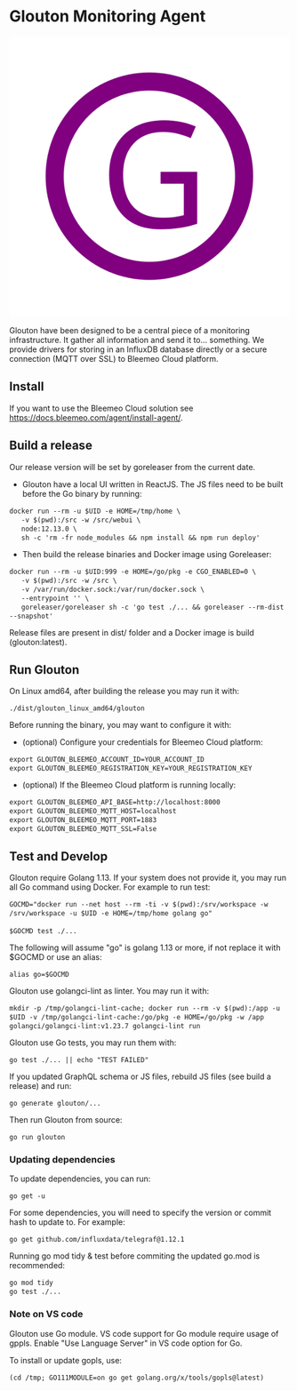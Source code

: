 # Glouton Monitoring Agent

![Glouton Logo](logo_glouton.svg)

Glouton have been designed to be a central piece of
a monitoring infrastructure. It gather all information and
send it to... something. We provide drivers for storing in
an InfluxDB database directly or a secure connection (MQTT over SSL) to
Bleemeo Cloud platform.

## Install

If you want to use the Bleemeo Cloud solution see https://docs.bleemeo.com/agent/install-agent/.

## Build a release

Our release version will be set by goreleaser from the current date.

- Glouton have a local UI written in ReactJS. The JS files need to be built before
  the Go binary by running:

```
docker run --rm -u $UID -e HOME=/tmp/home \
   -v $(pwd):/src -w /src/webui \
   node:12.13.0 \
   sh -c 'rm -fr node_modules && npm install && npm run deploy'
```

- Then build the release binaries and Docker image using Goreleaser:

```
docker run --rm -u $UID:999 -e HOME=/go/pkg -e CGO_ENABLED=0 \
   -v $(pwd):/src -w /src \
   -v /var/run/docker.sock:/var/run/docker.sock \
   --entrypoint '' \
   goreleaser/goreleaser sh -c 'go test ./... && goreleaser --rm-dist --snapshot'
```

Release files are present in dist/ folder and a Docker image is build (glouton:latest).

## Run Glouton

On Linux amd64, after building the release you may run it with:

```
./dist/glouton_linux_amd64/glouton
```

Before running the binary, you may want to configure it with:

- (optional) Configure your credentials for Bleemeo Cloud platform:

```
export GLOUTON_BLEEMEO_ACCOUNT_ID=YOUR_ACCOUNT_ID
export GLOUTON_BLEEMEO_REGISTRATION_KEY=YOUR_REGISTRATION_KEY
```

- (optional) If the Bleemeo Cloud platform is running locally:

```
export GLOUTON_BLEEMEO_API_BASE=http://localhost:8000
export GLOUTON_BLEEMEO_MQTT_HOST=localhost
export GLOUTON_BLEEMEO_MQTT_PORT=1883
export GLOUTON_BLEEMEO_MQTT_SSL=False
```


## Test and Develop

Glouton require Golang 1.13. If your system does not provide it, you may run all Go command using Docker.
For example to run test:

```
GOCMD="docker run --net host --rm -ti -v $(pwd):/srv/workspace -w /srv/workspace -u $UID -e HOME=/tmp/home golang go"

$GOCMD test ./...
```

The following will assume "go" is golang 1.13 or more, if not replace it with $GOCMD or use an alias:
```
alias go=$GOCMD
```

Glouton use golangci-lint as linter. You may run it with:
```
mkdir -p /tmp/golangci-lint-cache; docker run --rm -v $(pwd):/app -u $UID -v /tmp/golangci-lint-cache:/go/pkg -e HOME=/go/pkg -w /app golangci/golangci-lint:v1.23.7 golangci-lint run
```

Glouton use Go tests, you may run them with:

```
go test ./... || echo "TEST FAILED"
```

If you updated GraphQL schema or JS files, rebuild JS files (see build a release) and run:

```
go generate glouton/...
```

Then run Glouton from source:

```
go run glouton
```

### Updating dependencies

To update dependencies, you can run:

```
go get -u
```

For some dependencies, you will need to specify the version or commit hash to update to. For example:

```
go get github.com/influxdata/telegraf@1.12.1
```

Running go mod tidy & test before commiting the updated go.mod is recommended:
```
go mod tidy
go test ./...
```

### Note on VS code

Glouton use Go module. VS code support for Go module require usage of gppls.
Enable "Use Language Server" in VS code option for Go.

To install or update gopls, use:

```
(cd /tmp; GO111MODULE=on go get golang.org/x/tools/gopls@latest)
```
